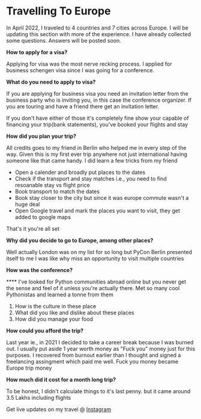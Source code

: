 # Travelling To Europe

In April 2022, I traveled to 4 countries and 7 cities across Europe. I will be updating this section with more of the experience. I have already collected some questions. Answers will be posted soon.

**How to apply for a visa?**

&#x20;Applying for visa was the most nerve recking process. I applied for business schengen visa since I was going for a conference.&#x20;

**What do you need to apply to visa?**

If you are applying for business visa you need an invitation letter from the business party who is inviting you, in this case the conference organizer. If you are touring and have a friend there get an invitation letter.

If you don't have either of those it's completely fine show your capable of financing your trip(bank statements), you've booked your flights and stay&#x20;

**How did you plan your trip?**

All credits goes to my friend in Berlin who helped me in every step of the way. Given this is my first ever trip anywhere not just international having someone like that came handy. I did learn a few tricks from my friend

* Open a calender and broadly put places to the dates
* Check if the transport and stay matches i.e., you need to find resoanable stay vs flight price
* Book transport to match the dates
* Book stay closer to the city but since it was europe commute wasn't a huge deal
* Open Google travel and mark the places you want to visit, they get added to google maps

That's it you're all set

**Why did you decide to go to Europe, among other places?**

&#x20;Well actually London was on my list for so long but PyCon Berlin presented itself to me I was like why miss an opportunity to visit multiple countries

**How was the conference?**

&#x20;**** I've looked for Python communities abroad online but you never get the sense and feel of it unless you're actually there. Met so many cool Pythonistas and learned a tonne from them

1. How is the culture in these place
2. What did you like and dislike about these places
3. How did you manage your food

**How could you afford the trip?**

Last year ie., in 2021 I decided to take a career break because I was burned out. I usually put aside 1 year worth money as "Fuck you" money just for this purposes. I recovered from burnout earlier than I thought and signed a freelancing assingment which paid me well. Fuck you money became Europe trip money

**How much did it cost for a month long trip?**

&#x20;To be honest, I didn't calculate things to it's last penny. but it came around 3.5 Lakhs including flights

Get live updates on my travel @ [Instagram](https://instagram.com/bhavaniravi\_)
